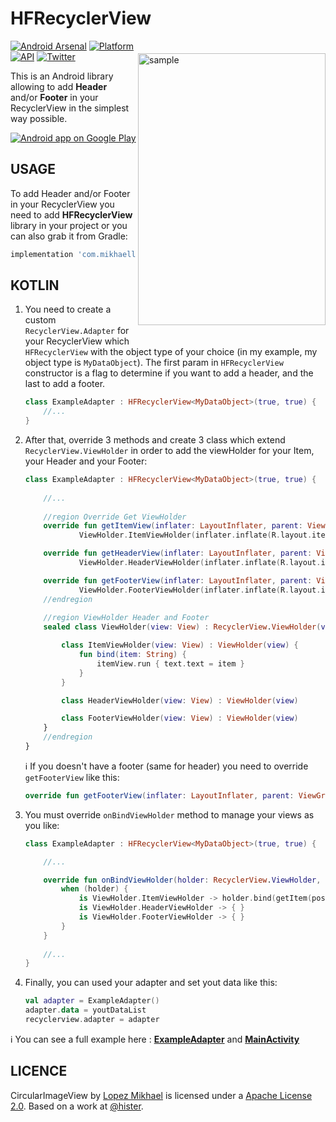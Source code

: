 HFRecyclerView
=================

<img src="/preview/preview.gif" alt="sample" title="sample" width="300" height="435" align="right" vspace="20" />

[![Android Arsenal](https://img.shields.io/badge/Android%20Arsenal-HFRecyclerView-lightgrey.svg?style=flat)](https://android-arsenal.com/details/1/3196)
[![Platform](https://img.shields.io/badge/platform-android-green.svg)](http://developer.android.com/index.html)
[![API](https://img.shields.io/badge/API-14%2B-brightgreen.svg?style=flat)](https://android-arsenal.com/api?level=14)
[![Twitter](https://img.shields.io/badge/Twitter-@LopezMikhael-blue.svg?style=flat)](http://twitter.com/lopezmikhael)

This is an Android library allowing to add **Header** and/or **Footer** in your RecyclerView in the simplest way possible.

<a href="https://play.google.com/store/apps/details?id=com.mikhaellopez.lopspower">
  <img alt="Android app on Google Play" src="https://developer.android.com/images/brand/en_app_rgb_wo_45.png" />
</a>

USAGE
-----

To add Header and/or Footer in your RecyclerView you need to add **HFRecyclerView** library in your project or you can also grab it from Gradle:

```groovy
implementation 'com.mikhaellopez:hfrecyclerview:1.2.0'
```

KOTLIN
-----

1. You need to create a custom `RecyclerView.Adapter` for your RecyclerView which `HFRecyclerView` with the object type of your choice (in my example, my object type is `MyDataObject`). The first param in `HFRecyclerView` constructor is a flag to determine if you want to add a header, and the last to add a footer.

    ```kotlin
    class ExampleAdapter : HFRecyclerView<MyDataObject>(true, true) {
        //...
    }
    ```
2. After that, override 3 methods and create 3 class which extend `RecyclerView.ViewHolder` in order to add the viewHolder for your Item, your Header and your Footer:

    ```kotlin
    class ExampleAdapter : HFRecyclerView<MyDataObject>(true, true) {
        
        //...
        
        //region Override Get ViewHolder
        override fun getItemView(inflater: LayoutInflater, parent: ViewGroup): RecyclerView.ViewHolder =
                ViewHolder.ItemViewHolder(inflater.inflate(R.layout.item_example, parent, false))

        override fun getHeaderView(inflater: LayoutInflater, parent: ViewGroup): RecyclerView.ViewHolder =
                ViewHolder.HeaderViewHolder(inflater.inflate(R.layout.item_header, parent, false))

        override fun getFooterView(inflater: LayoutInflater, parent: ViewGroup): RecyclerView.ViewHolder =
                ViewHolder.FooterViewHolder(inflater.inflate(R.layout.item_footer, parent, false))
        //endregion
        
        //region ViewHolder Header and Footer
        sealed class ViewHolder(view: View) : RecyclerView.ViewHolder(view) {

            class ItemViewHolder(view: View) : ViewHolder(view) {
                fun bind(item: String) {
                    itemView.run { text.text = item }
                }
            }

            class HeaderViewHolder(view: View) : ViewHolder(view)

            class FooterViewHolder(view: View) : ViewHolder(view)
        }
        //endregion
    }
    ```
    
    :information_source: If you doesn't have a footer (same for header) you need to override `getFooterView` like this:

    ```kotlin
    override fun getFooterView(inflater: LayoutInflater, parent: ViewGroup): RecyclerView.ViewHolder? = null
    ```

3. You must override `onBindViewHolder` method to manage your views as you like:

    ```kotlin
    class ExampleAdapter : HFRecyclerView<MyDataObject>(true, true) {
    
        //...
    
        override fun onBindViewHolder(holder: RecyclerView.ViewHolder, position: Int) {
            when (holder) {
                is ViewHolder.ItemViewHolder -> holder.bind(getItem(position))
                is ViewHolder.HeaderViewHolder -> { }
                is ViewHolder.FooterViewHolder -> { }
            }
        }
        
        //...
    }
    ```
4. Finally, you can used your adapter and set yout data like this:

    ```kotlin
    val adapter = ExampleAdapter()
    adapter.data = youtDataList
    recyclerview.adapter = adapter
    ```

:information_source: You can see a full example here : [**ExampleAdapter**](/hfrecyclerview-example/src/main/java/io/mikhaellopez/hfrecyclerviewexample/ExampleAdapter.kt) and [**MainActivity**](/hfrecyclerview-example/src/main/java/io/mikhaellopez/hfrecyclerviewexample/MainActivity.kt)

LICENCE
-----

CircularImageView by [Lopez Mikhael](http://mikhaellopez.com/) is licensed under a [Apache License 2.0](http://www.apache.org/licenses/LICENSE-2.0). Based on a work at [@hister](http://stackoverflow.com/a/26573338/1832221).

